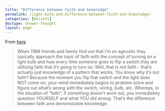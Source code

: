 ```yaml
---
title: "Difference between faith and knowledge"
permalink: /light-bulb-and-difference-between-faith-and-knowledge/
categories: [Beliefs]
doctype: shower-thought
layout: page
---
```


From [here](https://www.reddit.com/r/exmormon/comments/729ndt/dear_tbms_turning_on_a_light_switch_does_not/?utm_content=title&utm_medium=new&utm_source=reddit&utm_name=multi)

> When TBM friends and family find out that I’m an agnostic they typically approach the topic of faith with the concept of turning on a light bulb and how every time someone goes to flip a switch they are utilizing faith that it’s going to turn on. Well, that is not faith - that’s actually just knowledge of a pattern that works. You know why it’s not faith? Because the moment you flip that switch and the light does NOT come on, your mind immediately begins to problem solve and figure out what’s wrong with the switch, wiring, bulb, etc. Whereas, in the situation of “faith”, if something doesn’t work out, you immediately question YOURSELF and what YOU did wrong. That’s the difference between faith and demonstrable knowledge.


